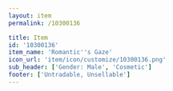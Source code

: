 ```yaml
---
layout: item
permalink: /10300136

title: Item
id: '10300136'
item_name: 'Romantic''s Gaze'
icon_url: 'item/icon/customize/10300136.png'
sub_header: ['Gender: Male', 'Cosmetic']
footer: ['Untradable, Unsellable']
---
```

